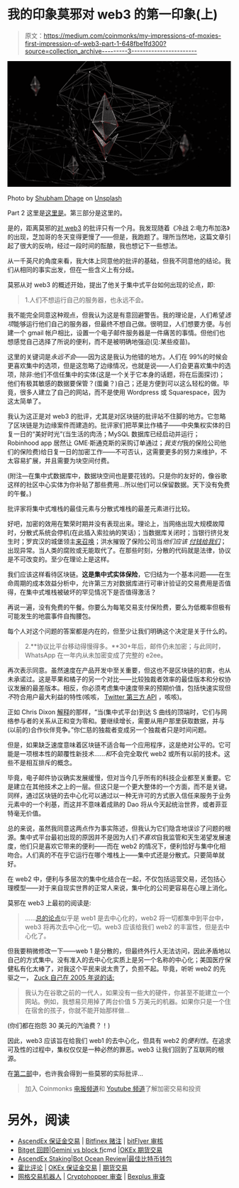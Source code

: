 # 我的印象莫邪对 web3 的第一印象(上)

> 原文：<https://medium.com/coinmonks/my-impressions-of-moxies-first-impression-of-web3-part-1-648fbe1fd300?source=collection_archive---------3----------------------->

![](img/da686e0e4f37ef306cb801236b6ec213.png)

Photo by [Shubham Dhage](https://unsplash.com/@theshubhamdhage?utm_source=unsplash&utm_medium=referral&utm_content=creditCopyText) on [Unsplash](https://unsplash.com/s/photos/decentralized?utm_source=unsplash&utm_medium=referral&utm_content=creditCopyText)

Part 2 这里是[这里是](/coinmonks/my-impressions-of-moxies-first-impression-of-web3-part-2-35c9d8e1094f)。第三部分是这里的。

是的，距离莫邪的[对 web3](https://moxie.org/2022/01/07/web3-first-impressions.html) 的批评只有一个月。我发现随着《冷战 2:电力布加洛》的出现，芝加哥的冬天变得更慢了——但是，我跑题了。理所当然地，这篇文章引起了很大的反响，经过一段时间的酝酿，我也想记下一些想法。

从一千英尺的角度来看，我大体上同意他的批评的基础，但我不同意他的结论。我们从相同的事实出发，但在一些含义上有分歧。

莫邪从对 web3 的概述开始，提出了他关于集中式平台如何出现的论点，即:

> 1.人们不想运行自己的服务器，也永远不会。

我不能完全同意这种观点，但我认为这是有意回避警告。我的理论是，人们希望*选项*能够运行他们自己的服务器，但最终不想自己做。很明显，人们想要方便。与创建一个 gmail 帐户相比，设置一个电子邮件服务器是一件痛苦的事情。但他们也想感觉自己选择了所说的便利，而不是被明确地强迫(见:某些疫苗)。

这里的关键词是*永远不会*——因为这是我认为他错的地方。人们在 99%的时候会更喜欢集中的选项，但是这忽略了边缘情况，也就是说——人们会更喜欢集中的选项，除非:他们不信任集中的实体(这是一个关于它本身的话题，将在后面探讨)；他们有极其敏感的数据要保管？(蛋羹？)自己；还是方便到可以这么轻松的做。毕竟，很多人建立了自己的网站，而不是使用 Wordpress 或 Squarespace，因为这太简单了。

我认为这正是对 web3 的批评，尤其是对区块链的批评站不住脚的地方。它忽略了区块链是为边缘案件而建造的。批评家们把苹果比作橘子——中央集权实体的日复一日的“美好时光”(当生活的肉汤；MySQL 数据库已经启动并运行；Robinhood app 居然让 GME·斯通克斯的采购订单通过；*我支付*我的保险公司他们的保险费)给日复一日的加密工作——不可否认，这需要更多的努力来维护，不太容易扩展，并且需要为块空间付费。

(附注—在集中式数据库中，数据块空间也是要花钱的。只是你的友好的，像谷歌这样的社区中心实体为你补贴了那些费用…所以他们可以保留数据。天下没有免费的午餐。)

批评家将集中式堆栈的最佳元素与分散式堆栈的最差元素进行比较。

好吧，加密的效用在繁荣时期并没有表现出来。理论上，当网络出现大规模故障时，分散式系统会停机(在此插入索拉纳的笑话)；当数据库关闭时；当银行挤兑发生时；罗宾汉的城堡领主[来召唤](https://www.washingtonpost.com/business/2021/01/29/robinhood-citadel-gamestop-reddit/)；洪水摧毁了保险公司当*他们应该* [*付钱给我们*](https://www.npr.org/2016/05/24/478868270/business-of-disaster-insurance-firms-profited-400-million-after-sandy)；出现异常。当人类的腐败或无能取代了。在那些时刻，分散的代码就是法律，协议是不可改变的。至少在理论上是这样。

我们应该这样看待区块链。**这是集中式实体保险**，它归结为一个基本问题——在生命周期的成本效益分析中，允许第三方对数据库进行可审计验证的交易费用是否值得，在集中式堆栈被破坏的罕见情况下是否值得激活？

再说一遍，没有免费的午餐。你要么为每笔交易支付保险费，要么为低概率但极有可能发生的地震事件自掏腰包。

每个人对这个问题的答案都是内在的，但至少让我们明确这个决定是关于什么的。

> 2.**协议比平台移动得慢得多。**30+年后，邮件仍未加密；与此同时，WhatsApp 在一年内从未加密变成了完整的 e2ee。

再次表示同意。虽然速度在产品开发中至关重要，但这也不是区块链的初衷，也从未承诺过。这是苹果和橘子的另一个对比——比较独裁者效率的最佳版本和分权协议发展的最差版本。相反，你必须考虑集中速度带来的预期价值，包括快速实现但*不*符合用户最大利益的特性(咳咳， [Twitter 第三方 API](https://www.theverge.com/2012/8/23/3263481/twitter-api-third-party-developers) ，咳咳)。

正如 Chris Dixon [解释](https://future.a16z.com/why-web3-matters/)的那样，“当(集中式平台)到达 S 曲线的顶端时，它们与网络参与者的关系从正和变为零和。要继续增长，需要从用户那里获取数据，并与(以前的)合作伙伴竞争。”你仁慈的独裁者变成另一个独裁者只是时间问题。

但是，如果缺乏速度意味着区块链不适合每一个应用程序，这是绝对公平的。它可能是一项根本性的颠覆性新技术……*和*不会完全取代 web2 或所有以前的技术。这些不是相互排斥的概念。

毕竟，电子邮件协议确实发展缓慢，但对当今几乎所有的科技企业都至关重要。它是建立在其他技术之上的一层。但这只是一个更大整体的一个方面，而不是关键。同样，通过区块链的去中心化可以通过以一种无许可的方式嵌入信任来服务于业务元素中的一个利基，而这并不意味着成熟的 Dao 将从今天起统治世界，或者菲亚特毫无价值。

总的来说，虽然我同意这两点作为事实陈述，但我认为它们隐含地误诊了问题的根源。集中式平台最初出现的原因并不是因为人们*不喜欢*自我监管和天生渴望发展速度，他们只是喜欢它带来的便利——而在 web2 的情况下，便利恰好与集中化相吻合。人们真的不在乎它运行在哪个堆栈上——集中式还是分散式。只要简单就好。

在 web2 中，便利与多层次的集中化结合在一起，不仅包括运营交易，还包括心理模型——对于来自现实世界的正常人来说，集中化的公司更容易在心理上消化。

莫邪在 web3 上最初的阅读是:

> ……[总的论点](https://future.a16z.com/why-web3-matters/)似乎是 web1 是去中心化的，web2 将一切都集中到平台中，web3 将再次去中心化一切。web3 应该给我们 web2 的丰富性，但是去中心化了。

但我要稍微修改一下——web 1 是分散的，但最终外行人无法访问，因此矛盾地以自己的方式集中。没有准入的去中心化实质上是另一个名称的中心化；美国医疗保健私有化太棒了，对我这个平民来说太贵了，负担不起。毕竟，听听 web2 的先驱之一， [Zuck 自己在 2005 年说的话:](https://youtu.be/xFFs9UgOAlE?t=868)

> 我认为在谷歌之前的一代人，如果没有一些大的硬件，你甚至不能建立一个网站。例如，我想易贝用掉了两台价值 5 万美元的机器。如果你只是一个住在宿舍的孩子，你就不能开始那样做…

(你们都在抱怨 30 美元的汽油费？！)

因此，web3 应该旨在给我们 web1 的去中心化，但具有 web2 的*便利性*。在追求可及性的过程中，集权仅仅是一种必然的罪恶。web3 让我们回到了互联网的根源。

在[第二部](/coinmonks/my-impressions-of-moxies-first-impression-of-web3-part-2-35c9d8e1094f)中，也许我会得到一些莫邪的实际批评…

> 加入 Coinmonks [电报频道](https://t.me/coincodecap)和 [Youtube 频道](https://www.youtube.com/c/coinmonks/videos)了解加密交易和投资

# 另外，阅读

*   [AscendEx 保证金交易](https://coincodecap.com/ascendex-margin-trading) | [Bitfinex 赌注](https://coincodecap.com/bitfinex-staking) | [bitFlyer 审核](https://coincodecap.com/bitflyer-review)
*   [Bitget 回顾](https://coincodecap.com/bitget-review)|[Gemini vs block fi](https://coincodecap.com/gemini-vs-blockfi)cmd |[OKEx 期货交易](https://coincodecap.com/okex-futures-trading)
*   [AscendEx Staking](https://coincodecap.com/ascendex-staking)|[Bot Ocean Review](https://coincodecap.com/bot-ocean-review)|[最佳比特币钱包](https://coincodecap.com/bitcoin-wallets-india)
*   [霍比评论](https://coincodecap.com/huobi-review) | [OKEx 保证金交易](https://coincodecap.com/okex-margin-trading) | [期货交易](https://coincodecap.com/futures-trading)
*   [网格交易机器人](https://coincodecap.com/grid-trading) | [Cryptohopper 审查](/coinmonks/cryptohopper-review-a388ff5bae88) | [Bexplus 审查](https://coincodecap.com/bexplus-review)